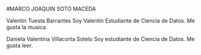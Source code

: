 
#MARCO JOAQUIN SOTO MACEDA

Valentin Tuesta Barrantes
Soy Valentin Estudiante de Ciencia de Datos. Me gusta la musica.

Daniela Valentina Villacorta Sotelo
Soy estudiante de Ciencia de Datos. Me gusta leer.